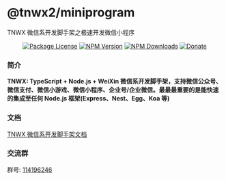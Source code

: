 # @tnwx2/miniprogram

TNWX 微信系开发脚手架之极速开发微信小程序

<p align="center">
 <a href="https://www.npmjs.com/package/@tnwx2/miniprogram" target="_blank"><img src="https://img.shields.io/npm/l/@tnwx2/miniprogram.svg?style=flat-square" alt="Package License" /></a>
<a href="https://www.npmjs.com/package/@tnwx2/miniprogram" target="_blank"><img src="https://img.shields.io/npm/v/@tnwx2/miniprogram.svg?style=flat-square" alt="NPM Version" /></a>
<a href="https://www.npmjs.com/package/@tnwx2/miniprogram" target="_blank"><img src="https://img.shields.io/npm/dt/@tnwx2/miniprogram.svg?style=flat-square" alt="NPM Downloads" /></a>
<a href="https://github.com/Javen205/donate" target="_blank"><img src="https://img.shields.io/badge/Donate-WeChat-%23ff3f59.svg?style=flat-square" alt="Donate"/></a>
</p>

### 简介

**TNWX: TypeScript + Node.js + WeiXin 微信系开发脚手架，支持微信公众号、微信支付、微信小游戏、微信小程序、企业号/企业微信。最最最重要的是能快速的集成至任何 Node.js 框架(Express、Nest、Egg、Koa 等)**

### 文档

[TNWX 微信系开发脚手架文档](https://javen205.gitee.io/tnwx)

### 交流群

群号: [114196246](https:shang.qq.com/wpa/qunwpa?idkey=a1e4fd8c71008961bd4fc8eeea224e726afd5e5eae7bf1d96d3c77897388bf24)
